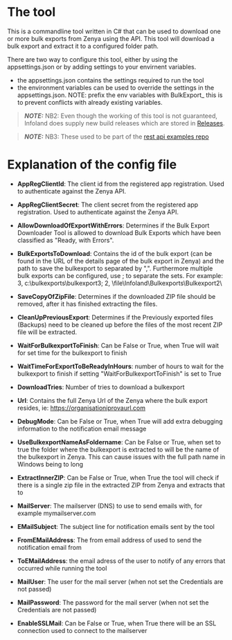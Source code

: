 # The tool

This is a commandline tool written in C# that can be used to download one or more bulk exports from Zenya using the API.
This tool will download a bulk export and extract it to a configured folder path. 

There are two way to configure this tool, either by using the appsettings.json or by adding settings to your envirnent variables.
- the appsettings.json contains the settings required to run the tool
- the environment variables can be used to override the settings in the appsettings.json. NOTE: prefix the env variables with BulkExport_ this is to prevent conflicts with already	
  existing variables.

> **_NOTE:_** NB2: Even though the working of this tool is not guaranteed, Infoland does supply new build releases which are stored in [Releases](https://github.com/Infoland/BulkExportDownload/releases).

> **_NOTE:_** NB3: These used to be part of the [rest api examples repo](https://github.com/Infoland/iProva-REST-API-examples)


# Explanation of the config file

- **AppRegClientId**: The client id from the registered app registration. Used to authenticate against the Zenya API.
- **AppRegClientSecret**: The client secret from the registered app registration. Used to authenticate against the Zenya API.

- **AllowDownloadOfExportWithErrors**: Determines if the Bulk Export Downloader Tool is allowed to download Bulk Exports which have been classified as "Ready, with Errors".
- **BulkExportsToDownload**: Contains the id of the bulk export (can be found in the URL of the details page of the bulk export in Zenya) and the path to save the bulkexport to separated by ",". Furthermore multiple bulk exports can be configured, use ; to separate the sets.
  For example: 3, c:\bulkexports\bulkexport3\; 2, \\file\Infoland\Bulkexports\Bulkexport2\
- **SaveCopyOfZipFile**: Determines if the downloaded ZIP file should be removed, after it has finished extracting the files.
- **CleanUpPreviousExport**: Determines if the Previously exported files (Backups) need to be cleaned up before the files of the most recent ZIP file will be extracted.
- **WaitForBulkexportToFinish**: Can be False or True, when True will wait for set time for the bulkexport to finish
- **WaitTimeForExportToBeReadyInHours**: number of hours to wait for the bulkexport to finish if setting "WaitForBulkexportToFinish" is set to True
- **DownloadTries**: Number of tries to download a bulkexport
- **Url**: Contains the full Zenya Url of the Zenya where the bulk export resides, ie: https://organisationiprovaurl.com
- **DebugMode**: Can be False or True, when True will add extra debugging information to the notification email message
- **UseBulkexportNameAsFoldername**: Can be False or True, when set to true the folder where the bulkexport is extracted to will be the name of the bulkexport in Zenya. This can cause issues with the full path name in Windows being to long
- **ExtractInnerZIP**: Can be False or True, when True the tool will check if there is a single zip file in the extracted ZIP from Zenya and extracts that to

- **MailServer**: The mailserver (DNS) to use to send emails with, for example mymailserver.com
- **EMailSubject**: The subject line for notification emails sent by the tool
- **FromEMailAddress**: The from email address of used to send the notification email from
- **ToEMailAddress**: the email adress of the user to notify of any errors that occurred while running the tool
- **MailUser**: The user  for the mail server (when not set the Credentials are not passed)
- **MailPassword**: The password for the mail server  (when not set the Credentials are not passed)
- **EnableSSLMail**: Can be False or True, when True there will be an SSL connection used to connect to the mailserver
